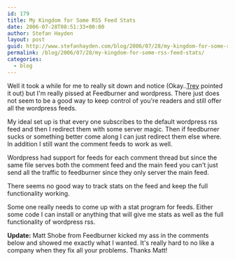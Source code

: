 ```yaml
---
id: 179
title: My Kingdom for Some RSS Feed Stats
date: 2006-07-28T08:51:33+00:00
author: Stefan Hayden
layout: post
guid: http://www.stefanhayden.com/blog/2006/07/28/my-kingdom-for-some-rss-feed-stats/
permalink: /blog/2006/07/28/my-kingdom-for-some-rss-feed-stats/
categories:
  - blog
---
```

Well it took a while for me to really sit down and notice (Okay..<a rel="external nofollow" href="http://syntheticrabbit.com/blog/">Trey</a> pointed it out) but I'm really pissed at Feedburner and wordpress. There just does not seem to be a good way to keep control of you're readers and still offer all the wordpress feeds.

My ideal set up is that every one subscribes to the default wordpress rss feed and then I redirect them with some server magic. Then if feedburner sucks or something better come along I can just redirect them else where. In addition I still want the comment feeds to work as well.

Wordpress had support for feeds for each comment thread but since the same file serves both the comment feed and the main feed you can't just send all the traffic to feedburner since they only server the main feed.

There seems no good way to track stats on the feed and keep the full functionality working.

Some one really needs to come up with a stat program for feeds. Either some code I can install or anything that will give me stats as well as the full functionality of wordpress rss.

<strong>Update:</strong> Matt Shobe from Feedburner kicked my ass in the comments below and showed me exactly what I wanted. It's really hard to no like a company when they fix all your problems. Thanks Matt!